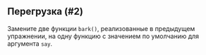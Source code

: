 ## Перегрузка (#2)

Замените две функции `bark()`, реализованные в предыдущем упражнении, на одну функцию с значением по умолчанию для аргумента `say`.